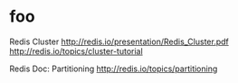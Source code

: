 # foo

Redis Cluster
http://redis.io/presentation/Redis_Cluster.pdf
http://redis.io/topics/cluster-tutorial

Redis Doc: Partitioning
http://redis.io/topics/partitioning





